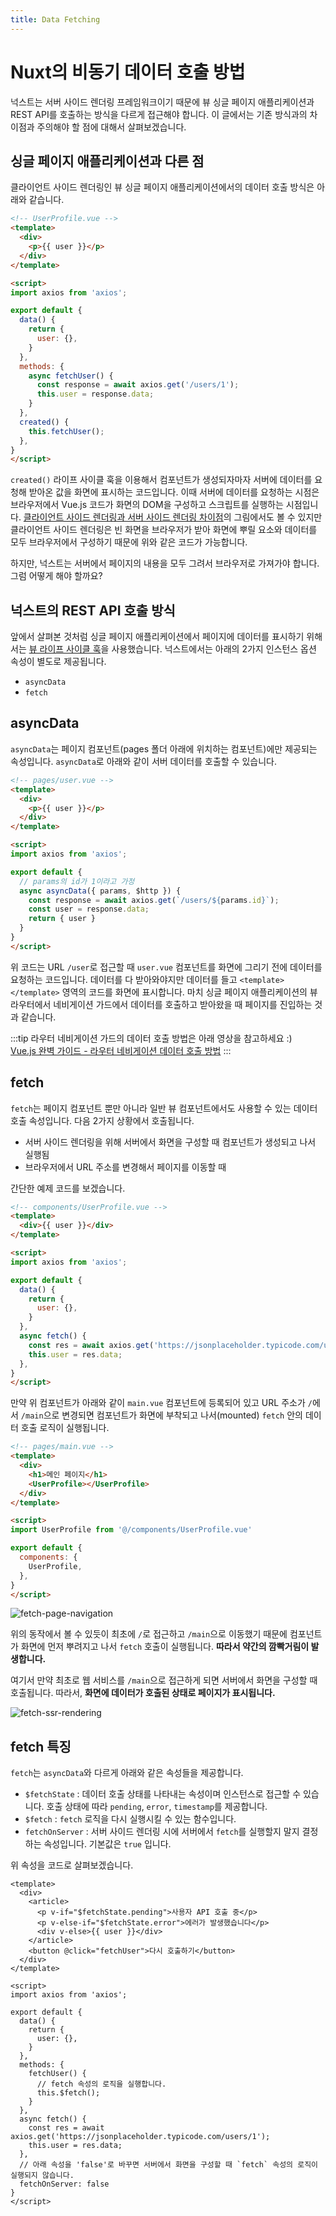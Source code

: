 ```yaml
---
title: Data Fetching
---
```


# Nuxt의 비동기 데이터 호출 방법

넉스트는 서버 사이드 렌더링 프레임워크이기 때문에 뷰 싱글 페이지 애플리케이션과 REST API를 호출하는 방식을 다르게 접근해야 합니다. 이 글에서는 기존 방식과의 차이점과 주의해야 할 점에 대해서 살펴보겠습니다.

## 싱글 페이지 애플리케이션과 다른 점

클라이언트 사이드 렌더링인 뷰 싱글 페이지 애플리케이션에서의 데이터 호출 방식은 아래와 같습니다.

```html
<!-- UserProfile.vue -->
<template>
  <div>
    <p>{{ user }}</p>
  </div>
</template>

<script>
import axios from 'axios';

export default {
  data() {
    return {
      user: {},
    }
  },
  methods: {
    async fetchUser() {
      const response = await axios.get('/users/1');
      this.user = response.data;
    }
  },
  created() {
    this.fetchUser();
  },
}
</script>
```

`created()` 라이프 사이클 훅을 이용해서 컴포넌트가 생성되자마자 서버에 데이터를 요청해 받아온 값을 화면에 표시하는 코드입니다. 이때 서버에 데이터를 요청하는 시점은 브라우저에서 Vue.js 코드가 화면의 DOM을 구성하고 스크립트를 실행하는 시점입니다. [클라이언트 사이드 렌더링과 서버 사이드 렌더링 차이점](../nuxt/ssr.html#서버-사이드-렌더링과-클라이언트-사이드-렌더링-차이점)의 그림에서도 볼 수 있지만 클라이언트 사이드 렌더링은 빈 화면을 브라우저가 받아 화면에 뿌릴 요소와 데이터를 모두 브라우저에서 구성하기 때문에 위와 같은 코드가 가능합니다.

하지만, 넉스트는 서버에서 페이지의 내용을 모두 그려서 브라우저로 가져가야 합니다. 그럼 어떻게 해야 할까요?

## 넉스트의 REST API 호출 방식

앞에서 살펴본 것처럼 싱글 페이지 애플리케이션에서 페이지에 데이터를 표시하기 위해서는 [뷰 라이프 사이클 훅](../vue/life-cycle.md)을 사용했습니다. 넉스트에서는 아래의 2가지 인스턴스 옵션 속성이 별도로 제공됩니다.

- `asyncData`
- `fetch`

## asyncData

`asyncData`는 페이지 컴포넌트(pages 폴더 아래에 위치하는 컴포넌트)에만 제공되는 속성입니다. `asyncData`로 아래와 같이 서버 데이터를 호출할 수 있습니다.

```html
<!-- pages/user.vue -->
<template>
  <div>
    <p>{{ user }}</p>
  </div>
</template>

<script>
import axios from 'axios';

export default {
  // params의 id가 1이라고 가정
  async asyncData({ params, $http }) {
    const response = await axios.get(`/users/${params.id}`);
    const user = response.data;
    return { user }
  }
}
</script>
```

위 코드는 URL `/user`로 접근할 때 `user.vue` 컴포넌트를 화면에 그리기 전에 데이터를 요청하는 코드입니다. 데이터를 다 받아와야지만 데이터를 들고 `<template></template>` 영역의 코드를 화면에 표시합니다. 마치 싱글 페이지 애플리케이션의 뷰 라우터에서 네비게이션 가드에서 데이터를 호출하고 받아왔을 때 페이지를 진입하는 것과 같습니다.

:::tip
라우터 네비게이션 가드의 데이터 호출 방법은 아래 영상을 참고하세요 :) <br>
[Vue.js 완벽 가이드 - 라우터 네비게이션 데이터 호출 방법](https://www.inflearn.com/course/vue-js/lecture/17055)
:::

<!-- TODO: 이후 강의 개시 시점에 아래 코드 노출 -->
<!-- ```js
// router/index.js
new VueRouter({
  routes: [
    {
      path: '/login',
      component: login,
      async beforeEnter(to, from, next) {
        const response = await axios.get(`/users/${params.id}`);
        store.commit('setUser', response.data);
        next();
      }
    }
  ]
})
``` -->

## fetch

`fetch`는 페이지 컴포넌트 뿐만 아니라 일반 뷰 컴포넌트에서도 사용할 수 있는 데이터 호출 속성입니다. 다음 2가지 상황에서 호출됩니다.

- 서버 사이드 렌더링을 위해 서버에서 화면을 구성할 때 컴포넌트가 생성되고 나서 실행됨
- 브라우저에서 URL 주소를 변경해서 페이지를 이동할 때

간단한 예제 코드를 보겠습니다.

```html
<!-- components/UserProfile.vue -->
<template>
  <div>{{ user }}</div>
</template>

<script>
import axios from 'axios';

export default {
  data() {
    return {
      user: {},
    }
  },
  async fetch() {
    const res = await axios.get('https://jsonplaceholder.typicode.com/users/1');
    this.user = res.data;
  },
}
</script>
```

만약 위 컴포넌트가 아래와 같이 `main.vue` 컴포넌트에 등록되어 있고 URL 주소가 `/`에서 `/main`으로 변경되면 컴포넌트가 화면에 부착되고 나서(mounted) `fetch` 안의 데이터 호출 로직이 실행됩니다.

```html
<!-- pages/main.vue -->
<template>
  <div>
    <h1>메인 페이지</h1>
    <UserProfile></UserProfile>
  </div>
</template>

<script>
import UserProfile from '@/components/UserProfile.vue'

export default {
  components: {
    UserProfile,
  },
}
</script>
```

![fetch-page-navigation](./images/fetch-page-navigation.gif)

위의 동작에서 볼 수 있듯이 최초에 `/`로 접근하고 `/main`으로 이동했기 때문에 컴포넌트가 화면에 먼저 뿌려지고 나서 `fetch` 호출이 실행됩니다. **따라서 약간의 깜빡거림이 발생합니다.**

여기서 만약 최초로 웹 서비스를 `/main`으로 접근하게 되면 서버에서 화면을 구성할 때 호출됩니다. 따라서, **화면에 데이터가 호출된 상태로 페이지가 표시됩니다.**

![fetch-ssr-rendering](./images/fetch-ssr-rendering.gif)

## fetch 특징

`fetch`는 `asyncData`와 다르게 아래와 같은 속성들을 제공합니다.

- `$fetchState` : 데이터 호출 상태를 나타내는 속성이며 인스턴스로 접근할 수 있습니다. 호출 상태에 따라 `pending`, `error`, `timestamp`를 제공합니다.
- `$fetch` : `fetch` 로직을 다시 실행시킬 수 있는 함수입니다.
- `fetchOnServer` : 서버 사이드 렌더링 시에 서버에서 `fetch`를 실행할지 말지 결정하는 속성입니다. 기본값은 `true` 입니다.

위 속성을 코드로 살펴보겠습니다.

```html{4,5,8,23-24,31-32}
<template>
  <div>
    <article>
      <p v-if="$fetchState.pending">사용자 API 호출 중</p>
      <p v-else-if="$fetchState.error">에러가 발생했습니다</p>
      <div v-else>{{ user }}</div>
    </article>
    <button @click="fetchUser">다시 호출하기</button>
  </div>
</template>

<script>
import axios from 'axios';

export default {
  data() {
    return {
      user: {},
    }
  },
  methods: {
    fetchUser() {
      // fetch 속성의 로직을 실행합니다.
      this.$fetch();
    }
  },
  async fetch() {
    const res = await axios.get('https://jsonplaceholder.typicode.com/users/1');
    this.user = res.data;
  },
  // 아래 속성을 'false'로 바꾸면 서버에서 화면을 구성할 때 `fetch` 속성의 로직이 실행되지 않습니다.
  fetchOnServer: false
}
</script>
```